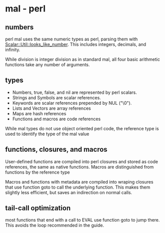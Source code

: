 # mal - perl

## numbers
perl mal uses the same numeric types as perl, parsing them with [Scalar::Util::looks\_like\_number](https://perldoc.perl.org/Scalar::Util#looks_like_number). This includes integers, decimals, and infinity.

While division is integer division as in standard mal, all four basic arithmetic functions take any number of arguments.   

## types
* Numbers, true, false, and nil are represented by perl scalars.
* Strings and Symbols are scalar references.
* Keywords are scalar references prepended by NUL ("\0").
* Lists and Vectors are array references
* Maps are hash references
* Functions and macros are code references

While mal types do not use object oriented perl code, the reference type is used to identify the type of the mal value

## functions, closures, and macros
User-defined functions are compiled into perl closures and stored as code references, the same as native functions.
Macros are distinguished from functions by the reference type

Macros and functions with metadata are compiled into wraping closures that use function goto to call the underlying function. This makes them slightly less efficient, but saves an indirection on normal calls.

## tail-call optimization
most functions that end with a call to EVAL use function goto to jump there. This avoids the loop recommended in the guide.

